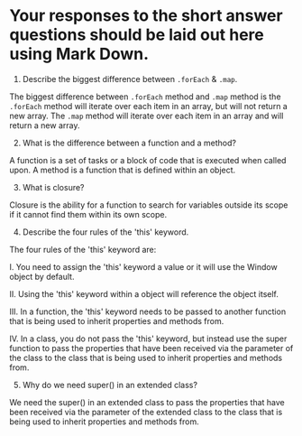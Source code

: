 # Your responses to the short answer questions should be laid out here using Mark Down.
1. Describe the biggest difference between `.forEach` & `.map`.

The biggest difference between `.forEach` method and `.map` method is the `.forEach` method will iterate over each item in an array, but will not return a new array. The `.map` method will iterate over each item in an array and will return a new array.

2. What is the difference between a function and a method?

A function is a set of tasks or a block of code that is executed when called upon. A method is a function that is defined within an object.

3. What is closure?

Closure is the ability for a function to search for variables outside its scope if it cannot find them within its own scope.

4. Describe the four rules of the 'this' keyword.

The four rules of the 'this' keyword are:

  I. You need to assign the 'this' keyword a value or it will use the Window object by default.

  II. Using the 'this' keyword within a object will reference the object itself.

  III. In a function, the 'this' keyword needs to be passed to another function that is being used to inherit properties and methods from.

  IV. In a class, you do not pass the 'this' keyword, but instead use the super function to pass the properties that have been received via the parameter of the class to the class that is being used to inherit properties and methods from.

5. Why do we need super() in an extended class?

We need the super() in an extended class to pass the properties that have been received via the parameter of the extended class to the class that is being used to inherit properties and methods from.
